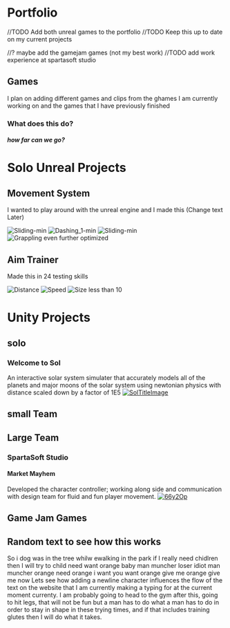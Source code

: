 # Portfolio
//TODO Add both unreal games to the portfolio
//TODO Keep this up to date on my current projects

//? maybe add the gamejam games (not my best work)
//TODO add work experience at spartasoft studio

## Games

I plan on adding different games and clips from the ghames I am currently working on and the games that I have previously finished

### What does this do?


##### how far can we go?

# Solo Unreal Projects

## Movement System
I wanted to play around with the unreal engine and I made this (Change text Later)

![Sliding-min](https://github.com/PlagatonicRed/Portfolio/assets/144390798/c977faec-f65d-48cb-9e76-0f2324615def)
![Dashing_1-min](https://github.com/PlagatonicRed/Portfolio/assets/144390798/a2ee228f-d766-4e90-a3b5-4e04217c484a)
![Sliding-min](https://github.com/PlagatonicRed/Portfolio/assets/144390798/d71f71e7-7720-4106-9c65-7139719e48be)
![Grappling even further optimized](https://github.com/PlagatonicRed/Portfolio/assets/144390798/bce2f308-d2ca-4ee7-9e80-56f6167091ec)

## Aim Trainer
Made this in 24 testing skills

![Distance](https://github.com/PlagatonicRed/Portfolio/assets/144390798/c52ea8ca-ca65-448c-890b-3f5828c44628)
![Speed](https://github.com/PlagatonicRed/Portfolio/assets/144390798/43786bc8-f825-455d-bf09-52558531ee44)
![Size less than 10](https://github.com/PlagatonicRed/Portfolio/assets/144390798/533e3fa7-8541-49ef-984a-531b792d0470)

# Unity Projects
## solo
### Welcome to Sol 
An interactive solar system simulater that accurately models all of the planets and major moons of the solar system using newtonian physics with distance scaled down by a factor of 1E5
[![SolTitleImage](https://github.com/PlagatonicRed/Portfolio/assets/144390798/0f6c6596-24fa-41c7-92d0-f1917006924c)](https://plagatonicred.itch.io/welcome-to-sol)
## small Team

## Large Team
### SpartaSoft Studio
#### Market Mayhem

Developed the character controller; working along side and communication with design team for fluid and fun player movement.
[![66y2Op](https://github.com/PlagatonicRed/Portfolio/assets/144390798/45069d88-906a-4a75-a159-717cc8a6e7e1)](https://spartasoftstudio.itch.io/market-mayhem)
## Game Jam Games


## Random text to see how this works

So i dog was in the tree whilw ewalking in the park if I really need chidlren then I will try to child need want orange baby man muncher loser idiot man muncher orange need orange i want you want orange give me orange give me now 
Lets see how adding a newline character influences the flow of the text on the website that I am currently making a typing for at the current moment currenty. I am probably going to head to the gym after this, going to hit legs, that will not be fun but a man has to do what a man has to do in order to stay in shape in these trying times, and if that includes training glutes then I will do what it takes.
